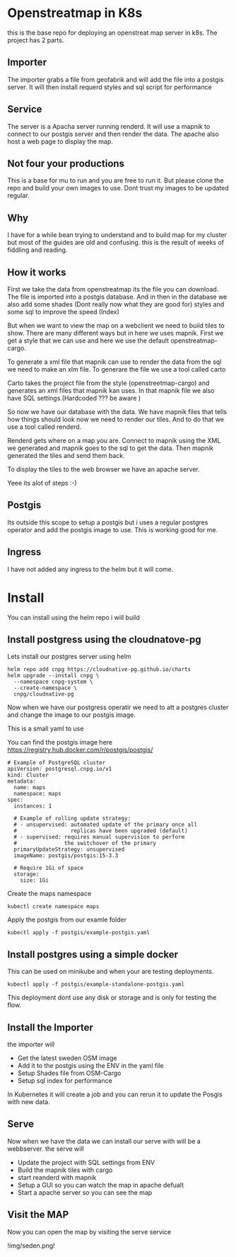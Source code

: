 # Openstreatmap in K8s
this is the base repo for deploying an openstreat map server in k8s. The project has 2 parts.

## Importer
The importer grabs a file from geofabrik and will add the file into a postgis server.
It will then install requerd styles and sql script for performance

## Service
The server is a Apacha server running renderd. It will use a mapnik to connect to our postgis server and then render the data.
The apache also host a web page to display the map.


## Not four your productions
This is a base for mu to run and you are free to run it. But please clone the repo and build your own images to use.
Dont trust my images to be updated regular.


## Why
I have for a while bean trying to understand and to build map for my cluster but most of the guides are old and confusing.
this is the result of weeks of fiddling and reading.


## How it works
First we take the data from openstreatmap its the file you can download. The file is imported into a postgis database.
And in then in the  database we also add some shades (Dont really now what they are good for)  styles and some sql to improve the speed (Index)

But when we want to view the map on a webclient we need to build tiles to show.
There are many different ways but in here we uses mapnik.
First we get a style that we can use and here we use the default openstreatmap-cargo.

To generate a xml file that mapnik can use to render the data from the sql we need to make an xlm file.
To generare the file we use a tool called carto

Carto takes the project file from the style (openstreetmap-cargo) and generates an xml files that mapnik kan uses.
In that mapnik file we also have SQL settings.(Hardcoded ??? be aware )

So now we have our database with the data. We have mapnik files that tells how things should look now we need to render our tiles.
And to do that we use a tool called renderd.

Renderd gets where on a map you are. Connect to mapnik using the XML we generated and mapnik goes to the sql to get the data.
Then mapnik generated the tiles and send them back.

To display the tiles to the web browser we have an apache server.

Yeee its alot of steps :-)


## Postgis
Its outside this scope to setup a postgis but i uses a regular postgres operator and add the postgis image to use.
This is working good for me.

## Ingress
I have not added any ingress to the helm but it will come.



# Install
You can install using the helm repo i will build

## Install postgress using the cloudnatove-pg

Lets install our postgres server using helm 

```
helm repo add cnpg https://cloudnative-pg.github.io/charts
helm upgrade --install cnpg \
  --namespace cnpg-system \
  --create-namespace \
  cnpg/cloudnative-pg
```

Now when we have our postgress operatir we need to att a postgres cluster and change the image to our postgis image.

This is a small yaml to use

You can find the postgis image here 
https://registry.hub.docker.com/r/postgis/postgis/

```
# Example of PostgreSQL cluster
apiVersion: postgresql.cnpg.io/v1
kind: Cluster
metadata:
  name: maps
  namespace: maps
spec:
  instances: 1

  # Example of rolling update strategy:
  # - unsupervised: automated update of the primary once all
  #                 replicas have been upgraded (default)
  # - supervised: requires manual supervision to perform
  #               the switchover of the primary
  primaryUpdateStrategy: unsupervised
  imageName: postgis/postgis:15-3.3

  # Require 1Gi of space
  storage:
    size: 1Gi

```

Create the maps namespace

```
kubectl create namespace maps
```

Apply the postgis from our examle folder

```
kubectl apply -f postgis/example-postgis.yaml
```

## Install postgres using a simple docker 
This  can be used on minikube and when your are testing deployments.

```
kubectl apply -f postgis/example-standalone-postgis.yaml 
```
This deployment dont use any disk or storage and is only for testing the flow.

## Install the Importer
the importer will

- Get the latest sweden OSM image
- Add it to the postgis using the ENV in the yaml file
- Setup Shades file from OSM-Cargo
- Setup sql index for performance

In Kubernetes it will create a job and you can rerun it to update the Posgis with new data.


## Serve
Now when we have the data we can install our serve with will be a webbserver.
the serve will

- Update the project with SQL settings from ENV
- Build the mapnik tiles with cargo
- start reanderd with mapnik
- Setup a GUI so you can watch the map in apache defualt
- Start a apache server so you can see the map



## Visit the MAP
Now you can open the map by visiting the serve service


!img/seden.png!